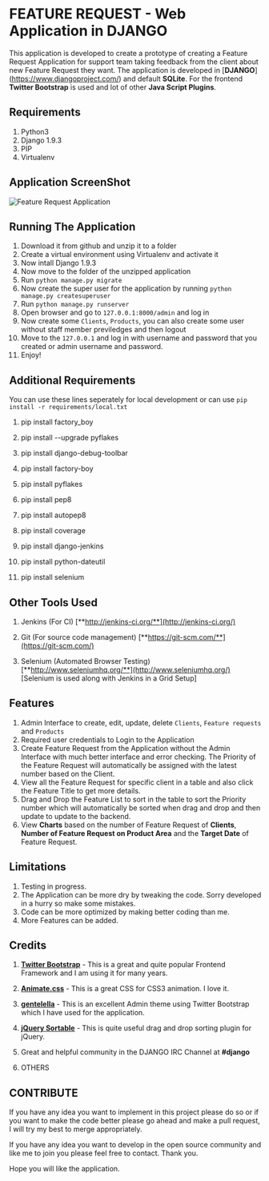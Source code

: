 # FEATURE REQUEST - Web Application in DJANGO

This application is developed to create a prototype of creating a Feature Request Application for support team taking feedback from the client about new Feature Request they want. The application is developed in [**DJANGO**] (https://www.djangoproject.com/) and default **SQLite**. For the frontend **Twitter Bootstrap** is used and lot of other **Java Script Plugins**.


## Requirements

1. Python3
2. Django 1.9.3
3. PIP
4. Virtualenv


## Application ScreenShot

![Feature Request Application](https://raw.githubusercontent.com/himadriganguly/featurerequest/master/screenshots/screenshot.jpg "Feature Request Application Browser Preview")


## Running The Application

1. Download it from github and unzip it to a folder
2. Create a virtual environment using Virtualenv and activate it
3. Now intall Django 1.9.3
4. Now move to the folder of the unzipped application 
5. Run `python manage.py migrate`
6. Now create the super user for the application by running `python manage.py createsuperuser`
7. Run `python manage.py runserver`
8. Open browser and go to `127.0.0.1:8000/admin` and log in
9. Now create some `Clients`, `Products`, you can also create some user without staff member previledges and then logout
10. Move to the `127.0.0.1` and log in with username and password that you created or admin username and password.
11. Enjoy!


## Additional Requirements

You can use these lines seperately for local development or can use `pip install -r requirements/local.txt`

1. pip install factory_boy

2. pip install --upgrade pyflakes

3. pip install django-debug-toolbar

4. pip install factory-boy

5. pip install pyflakes

6. pip install pep8

7. pip install autopep8

8. pip install coverage

9. pip install django-jenkins

10. pip install python-dateutil

11. pip install selenium


## Other Tools Used

1. Jenkins (For CI) [**http://jenkins-ci.org/**](http://jenkins-ci.org/)

2. Git (For source code management) [**https://git-scm.com/**](https://git-scm.com/)

3. Selenium (Automated Browser Testing) [**http://www.seleniumhq.org/**](http://www.seleniumhq.org/) [Selenium is used along with Jenkins in a Grid Setup]


## Features

1. Admin Interface to create, edit, update, delete `Clients`, `Feature requests` and `Products`
2. Required user credentials to Login to the Application
3. Create Feature Request from the Application without the Admin Interface with much better interface and error checking. The Priority of the Feature Request will automatically be assigned with the latest number based on the Client.
4. View all the Feature Request for specific client in a table and also click the Feature Title to get more details.
6. Drag and Drop the Feature List to sort in the table to sort the Priority number which will automatically be sorted when drag and drop and then update to update to the backend.
7. View **Charts** based on the number of Feature Request of **Clients**, **Number of Feature Request on Product Area** and the **Target Date** of Feature Request.


## Limitations

1. Testing in progress.
2. The Application can be more dry by tweaking the code. Sorry developed in a hurry so make some mistakes.
3. Code can be more optimized by making better coding than me.
3. More Features can be added.


## Credits

1. [**Twitter Bootstrap**](http://getbootstrap.com/) - This is a great and quite popular Frontend Framework and I am using it for many years.

2. [**Animate.css**](https://daneden.github.io/animate.css/) - This is a great CSS for CSS3 animation. I love it.

3. [**gentelella**](https://github.com/puikinsh/gentelella) - This is an excellent Admin theme using Twitter Bootstrap which I have used for the application. 

2. [**jQuery Sortable**](https://johnny.github.io/jquery-sortable/) - This is quite useful drag and drop sorting plugin for jQuery.

3. Great and helpful community in the DJANGO IRC Channel at **#django**
 
4. OTHERS


## CONTRIBUTE

If you have any idea you want to implement in this project please do so or if you want to make the code better please go ahead and make a pull request, I will try my best to merge appropriately.


If you have any idea you want to develop in the open source community and like me to join you please feel free to contact. Thank you.


Hope you will like the application.

